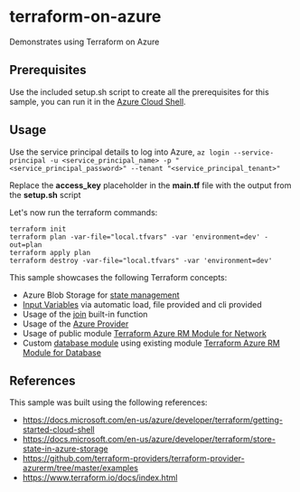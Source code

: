# terraform-on-azure

Demonstrates using Terraform on Azure

## Prerequisites

Use the included setup.sh script to create all the prerequisites for this sample, you can run it in the [Azure Cloud Shell](https://docs.microsoft.com/en-us/azure/cloud-shell/overview).

## Usage

Use the service principal details to log into Azure, `az login --service-principal -u <service_principal_name> -p "<service_principal_password>" --tenant "<service_principal_tenant>"`

Replace the **access_key** placeholder in the **main.tf** file with the output from the **setup.sh** script

Let's now run the terraform commands:

```console
terraform init
terraform plan -var-file="local.tfvars" -var 'environment=dev' -out=plan
terraform apply plan
terraform destroy -var-file="local.tfvars" -var 'environment=dev'
```

This sample showcases the following Terraform concepts:

- Azure Blob Storage for [state management](https://www.terraform.io/docs/backends/types/azurerm.html)
- [Input Variables](https://www.terraform.io/docs/configuration/variables.html) via automatic load, file provided and cli provided
- Usage of the [join](https://www.terraform.io/docs/configuration/functions/join.html) built-in function
- Usage of the [Azure Provider](https://www.terraform.io/docs/providers/azurerm/index.html)
- Usage of public module [Terraform Azure RM Module for Network](https://registry.terraform.io/modules/Azure/network/azurerm/3.1.1)
- Custom [database module](https://www.terraform.io/docs/modules/index.html) using existing module [Terraform Azure RM Module for Database](https://registry.terraform.io/modules/Azure/database/azurerm/1.1.0)

## References

This sample was built using the following references:

- https://docs.microsoft.com/en-us/azure/developer/terraform/getting-started-cloud-shell
- https://docs.microsoft.com/en-us/azure/developer/terraform/store-state-in-azure-storage
- https://github.com/terraform-providers/terraform-provider-azurerm/tree/master/examples
- https://www.terraform.io/docs/index.html
